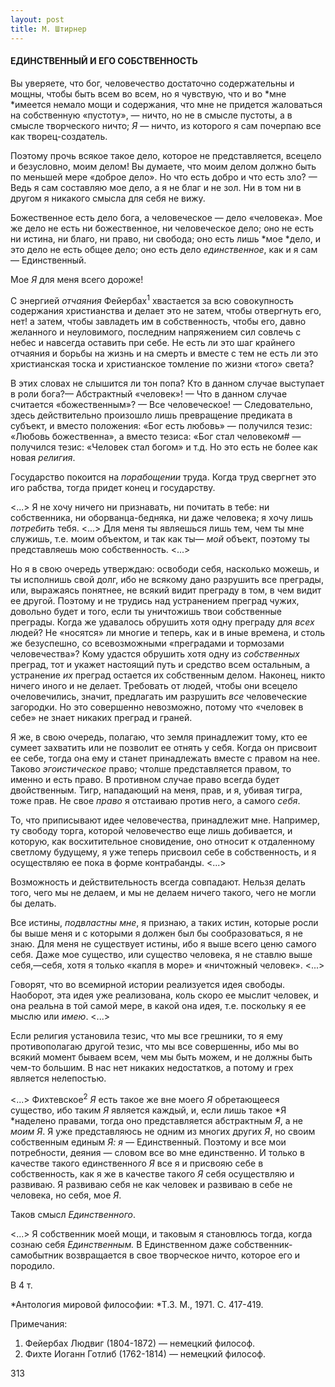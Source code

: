 ```yaml
---
layout: post
title: М. Штирнер
---
```


#### **ЕДИНСТВЕННЫЙ И ЕГО СОБСТВЕННОСТЬ**

Вы уверяете, что бог, человечество достаточно содержательны и мощны,
чтобы быть всем во всем, но я чувствую, что и во *мне *имеется
немало мощи и содержания, что мне не придется жаловать­ся на
собственную «пустоту», — ничто, но не в смысле пустоты, а в смысле
творческого ничто; *Я* — ничто, из которого я сам почерпаю все как
творец-создатель.

Поэтому прочь всякое такое дело, которое не представляется, всецело и
безусловно, моим делом\! Вы думаете, что моим делом должно быть по
меньшей мере «доброе дело». Но что есть добро и что есть зло? — Ведь
я сам составляю мое дело, а я не благ и не зол. Ни в том ни в другом я
никакого смысла для себя не вижу.

Божественное есть дело бога, а человеческое — дело «человека». Мое же
дело не есть ни божественное, ни человеческое дело; оно не есть ни
истина, ни благо, ни право, ни свобода; оно есть лишь *мое *дело, и
это дело не есть общее дело; оно есть дело *единственное*, как и я сам
— Единственный.

Мое *Я* для меня всего дороже\!

С энергией *отчаяния* Фейербах<sup>1</sup> хвастается за всю
совокупность содержания христианства и делает это не затем,
чтобы отвергнуть его, нет\! а затем, чтобы завладеть им в
собственность, чтобы его, давно желанного и неуловимого,
последним напряжением сил совлечь с небес и навсегда оставить при
себе. Не есть ли это шаг крайнего отчаяния и борьбы на жизнь и на
смерть и вместе с тем не есть ли это христианская тоска и
христианское томление по жизни «того» света?

В этих словах не слышится ли тон попа? Кто в данном случае выступает в
роли бога?— Абстрактный «человек»\! — Что в данном случае считается
«божественным»? — Все человеческое\! — Следова­тельно, здесь
действительно произошло лишь превращение преди­ката в субъект,
и вместо положения: «Бог есть любовь» — получился тезис: «Любовь
божественна», а вместо тезиса: «Бог стал человеком\# — получился
тезис: «Человек стал богом» и т.д. Но это есть не более как новая
*религия*.

Государство покоится на *порабощении* труда. Когда труд свергнет это иго
рабства, тогда придет конец и государству.

\<...\> Я не хочу ничего ни признавать, ни почитать в тебе: ни
собственника, ни оборванца-бедняка, ни даже человека; я хочу
лишь *потребить* тебя. \<...\> Для меня ты являешься лишь тем, чем ты
мне служишь, т.е. моим объектом, и так как ты— *мой* объект, поэтому ты
представляешь мою собственность. \<...\>

Но я в свою очередь утверждаю: освободи себя, насколько можешь, и ты
исполнишь свой долг, ибо не всякому дано разру­шить все преграды,
или, выражаясь понятнее, не всякий видит преграду в том, в чем видит
ее другой. Поэтому и не трудись над устранением преград чужих, довольно
будет и того, если ты унич­тожишь твои собственные преграды. Когда же
удавалось обрушить хотя одну преграду для *всех* людей? Не «носятся»
ли многие и теперь, как и в иные времена, и столь же безуспешно, со
всевозмож­ными «преградами и тормозами человечества»? Кому удастся
обру­шить хотя одну из *собственных* преград, тот и укажет настоящий
путь и средство всем остальным, а устранение *их* преград остается их
собственным делом. Наконец, никто ничего иного и не делает. Требовать
от людей, чтобы они всецело очеловечились, значит, предлагать им
разрушить *все* человеческие загородки. Но это совер­шенно
невозможно, потому что «человек в себе» не знает никаких преград
и граней.

Я же, в свою очередь, полагаю, что земля принадлежит тому, кто ее сумеет
захватить или не позволит ее отнять у себя. Когда он присвоит ее себе,
тогда она ему и станет принадлежать вместе с правом на нее. Таково
*эгоистическое* право; чтолше представляется правом, то именно и есть
право. В противном случае право всегда будет двойственным. Тигр,
нападающий на меня, прав, и я, убивая тигра, тоже прав. Не свое
*право* я отстаиваю против него, а самого *себя*.

То, что приписывают идее человечества, принадлежит мне. Например, ту
свободу торга, которой человечество еще лишь доби­вается, и которую,
как восхитительное сновидение, оно относит к отдаленному светлому
будущему, я уже теперь присвоил себе в собственность, и я
осуществляю ее пока в форме контрабанды. \<...\>

Возможность и действительность всегда совпадают. Нельзя де­лать того,
чего мы не делаем, и мы не делаем ничего такого, чего не могли бы
делать.

Все истины, *подвластны мне*, я признаю, а таких истин, которые росли бы
выше меня и с которыми я должен был бы сообразоваться, я не знаю. Для
меня не существует истины, ибо я выше всего ценю самого себя. Даже
мое существо, или существо человека, я не ставлю выше себя,—себя,
хотя я только «капля в море» и «ничтожный человек». \<...\>

Говорят, что во всемирной истории реализуется идея свободы. Наоборот,
эта идея уже реализована, коль скоро ее мыслит человек, и она реальна
в той самой мере, в какой она идея, т.е. поскольку я ее мыслю или
*имею*. \<...\>

Если религия установила тезис, что мы все грешники, то я ему
противополагаю другой тезис, что мы все совершенны, ибо мы
во всякий момент бываем всем, чем мы быть можем, и не должны быть
чем-то большим. В нас нет никаких недостатков, а потому и грех
является нелепостью.

\<...\> Фихтевское<sup>2</sup> *Я* есть такое же вне моего *Я*
обретающееся существо, ибо таким *Я* является каждый, и, если
лишь такое *Я *наделено правами, тогда оно представляется абстрактным
*Я*, а не *моим Я*. Я уже представляюсь не одним из многих других *Я*,
но своим собственным единым *Я: я —* Единственный. Поэтому и все мои
потребности, деяния — словом все во мне единственно. И только в
качестве такого единственного *Я* все я и присвояю себе в
собственность, как я же в качестве такого *Я* себя осуществляю
и развиваю. Я развиваю себя не как человек и развиваю в себе не
человека, но себя, мое *Я*.

Таков смысл *Единственного*.

\<...\> Я собственник моей мощи, и таковым я становлюсь тогда, когда
сознаю себя *Единственным.* В Единственном даже
собствен­ник-самобытник возвращается в свое
творческое ничто, которое его и породило.

В 4 т.

*Антология мировой философии: *Т.З. М., 1971. С. 417-419.

Примечания:

1.  Фейербах Людвиг (1804-1872) — немецкий философ.
2.  Фихте Иоганн Готлиб (1762-1814) — немецкий философ.

313


